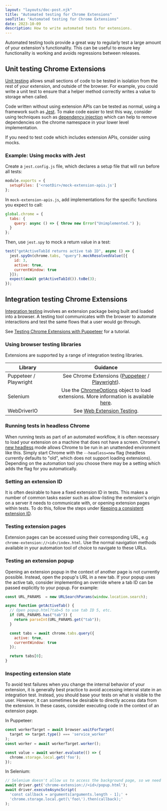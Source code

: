 ```yaml
---
layout: "layouts/doc-post.njk"
title: "Automated testing for Chrome Extensions"
seoTitle: "Automated testing for Chrome Extensions"
date: 2023-10-09
description: How to write automated tests for extensions.
---
```


Automated testing tools provide a great way to regularly test a large amount of your extension's
functionality. This can be useful to ensure key functionality is working and avoids regressions
between releases.

## Unit testing Chrome Extensions

[Unit testing][unit-testing] allows small sections of code to be tested in isolation from the rest
of your extension, and outside of the browser. For example, you could write a unit test to ensure
that a helper method correctly writes a value to storage when called.

Code written without using extension APIs can be tested as normal, using a framework such as
[Jest][jest]. To make code easier to test this way, consider using techniques such as
[dependency injection][dependency-injection] which can help to remove dependencies on the chrome
namespace in your lower level implementation.

If you need to test code which includes extension APIs, consider using mocks.

### Example: Using mocks with Jest

Create a `jest.config.js` file, which declares a setup file that will run before all tests:

```js
module.exports = {
  setupFiles: ['<rootDir>/mock-extension-apis.js']
};
```

In `mock-extension-apis.js`, add implementations for the specific functions you expect to call:

```js
global.chrome = {
  tabs: {
    query: async () => { throw new Error("Unimplemented.") };
  }
};
```

Then, use `jest.spy` to mock a return value in a test:

```js
test("getActiveTabId returns active tab ID", async () => {
  jest.spyOn(chrome.tabs, "query").mockResolvedValue([{
    id: 3,
    active: true,
    currentWindow: true
  }]);
  expect(await getActiveTabId()).toBe(3);
});
```

## Integration testing Chrome Extensions

[Integration testing][integration-testing] involves an extension package being built and loaded into
a browser. A testing tool communicates with the browser to automate interactions and test the same
flows that a user would go through.

See [Testing Chrome Extensions with Puppeteer][tutorial] for a tutorial.

### Using browser testing libraries

Extensions are supported by a range of integration testing libraries.

| Library                | Guidance                                                                                                                              |
|------------------------|:-------------------------------------------------------------------------------------------------------------------------------------:|
| Puppeteer / Playwright | See Chrome Extensions ([Puppeteer][puppeteer-testing] / [Playwright][playwright-testing]).                                            |
| Selenium               | Use the [ChromeOptions][selenium-chromeoptions] object to load extensions. More information is available [here][selenium-extensions]. |
| WebDriverIO            | See [Web Extension Testing][webdriverio-testing].                                                                                     |

### Running tests in headless Chrome

When running tests as part of an automated workflow, it is often necessary to load your extension on a machine that does not have a screen. Chrome's [new headless][new-headless] mode allows Chrome to be run in an unattended environment like this. Simply start Chrome with the `--headless=new` flag (headless currently defaults to "old", which does not support loading extensions). Depending on the automation tool you choose there may be a setting which adds the flag for you automatically.

### Setting an extension ID

It is often desirable to have a fixed extension ID in tests. This makes a number of common tasks easier such as allow-listing the extension's origin on a server it needs to communicate with, or opening extension pages within tests. To do this, follow the steps under [Keeping a consistent extension ID][consistent-id].

### Testing extension pages

Extension pages can be accessed using their corresponding URL, e.g `chrome-extension://<id>/index.html`. Use the normal navigation methods available in your automation tool of choice to navigate to these URLs.

### Testing an extension popup

Opening an extension popup in the context of another page is not currently possible. Instead, open the popup's URL in a new tab. If your popup uses the active tab, consider implementing an override where a tab ID can be passed explicitly to your popup. For example:

```js
const URL_PARAMS  = new URLSearchParams(window.location.search);

async function getActiveTab() {
  // Open popup.html?tab=5 to use tab ID 5, etc.
  if (URL_PARAMS.has("tab")) {
    return parseInt(URL_PARAMS.get("tab"));
  }

  const tabs = await chrome.tabs.query({
    active: true,
    currentWindow: true
  });

  return tabs[0];
}
```

### Inspecting extension state

To avoid test failures when you change the internal behavior of your extension, it is generally best
practice to avoid accessing internal state in an integration test. Instead, you should base your
tests on what is visible to the user. However, it can sometimes be desirable to directly access data
from the extension. In these cases, consider executing code in the context of an extension page.

In Puppeteer:

```js
const workerTarget = await browser.waitForTarget(
  target => target.type() === 'service_worker'
);
const worker = await workerTarget.worker();

const value = await worker.evaluate(() => {
  chrome.storage.local.get('foo');
});
```

In Selenium:

```js
// Selenium doesn't allow us to access the background page, so we need to open an extension page we can execute the code in
await driver.get('chrome-extension://<id>/popup.html');
await driver.executeAsyncScript(
  'const callback = arguments[arguments.length - 1];' +
  'chrome.storage.local.get(\'foo\').then(callback);'
);
```

[unit-testing]: https://wikipedia.org/wiki/Unit_testing
[jest]: https://jestjs.io/
[dependency-injection]: https://wikipedia.org/wiki/Dependency_injection
[integration-testing]: https://wikipedia.org/wiki/Integration_testing
[puppeteer-testing]: https://pptr.dev/guides/chrome-extensions
[playwright-testing]: https://playwright.dev/docs/chrome-extensions
[selenium-chromeoptions]: https://www.selenium.dev/documentation/webdriver/browsers/chrome/
[selenium-extensions]: https://chromedriver.chromium.org/extensions
[webdriverio-testing]: https://webdriver.io/docs/extension-testing/web-extensions/
[new-headless]: /articles/new-headless/
[consistent-id]: /docs/extensions/mv3/manifest/key/#keep-consistent-id
[tutorial]: /docs/extensions/mv3/tut_puppeteer-testing/
